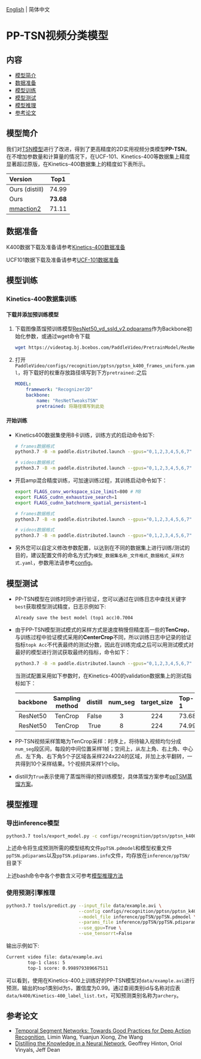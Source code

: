 [English](../../../en/model_zoo/recognition/pp-tsn.md) | 简体中文

# PP-TSN视频分类模型

## 内容

- [模型简介](#模型简介)
- [数据准备](#数据准备)
- [模型训练](#模型训练)
- [模型测试](#模型测试)
- [模型推理](#模型推理)
- [参考论文](#参考论文)


## 模型简介

我们对[TSN模型](./tsn.md)进行了改进，得到了更高精度的2D实用视频分类模型**PP-TSN**。在不增加参数量和计算量的情况下，在UCF-101、Kinetics-400等数据集上精度显著超过原版，在Kinetics-400数据集上的精度如下表所示。

| Version | Top1 |
| :------ | :----: |
| Ours (distill) | 74.99 |
| Ours | **73.68** |
| [mmaction2](https://github.com/open-mmlab/mmaction2/tree/master/configs/recognition/tsn#kinetics-400) | 71.11 |


## 数据准备

K400数据下载及准备请参考[Kinetics-400数据准备](../../dataset/k400.md)

UCF101数据下载及准备请参考[UCF-101数据准备](../../dataset/ucf101.md)


## 模型训练

### Kinetics-400数据集训练

#### 下载并添加预训练模型

1. 下载图像蒸馏预训练模型[ResNet50_vd_ssld_v2.pdparams](https://videotag.bj.bcebos.com/PaddleVideo/PretrainModel/ResNet50_vd_ssld_v2_pretrained.pdparams)作为Backbone初始化参数，或通过wget命令下载

   ```bash
   wget https://videotag.bj.bcebos.com/PaddleVideo/PretrainModel/ResNet50_vd_ssld_v2_pretrained.pdparams
   ```

2. 打开`PaddleVideo/configs/recognition/pptsn/pptsn_k400_frames_uniform.yaml`，将下载好的权重存放路径填写到下方`pretrained:`之后

    ```yaml
    MODEL:
        framework: "Recognizer2D"
        backbone:
            name: "ResNetTweaksTSN"
            pretrained: 将路径填写到此处
    ```

#### 开始训练

- Kinetics400数据集使用8卡训练，训练方式的启动命令如下:

    ```bash
    # frames数据格式
    python3.7 -B -m paddle.distributed.launch --gpus="0,1,2,3,4,5,6,7"  --log_dir=log_pptsn  main.py  --validate -c configs/recognition/pptsn/pptsn_k400_frames.yaml

    # videos数据格式
    python3.7 -B -m paddle.distributed.launch --gpus="0,1,2,3,4,5,6,7"  --log_dir=log_pptsn  main.py  --validate -c configs/recognition/pptsn/pptsn_k400_videos.yaml
    ```

- 开启amp混合精度训练，可加速训练过程，其训练启动命令如下：

    ```bash
    export FLAGS_conv_workspace_size_limit=800 # MB
    export FLAGS_cudnn_exhaustive_search=1
    export FLAGS_cudnn_batchnorm_spatial_persistent=1

    # frames数据格式
    python3.7 -B -m paddle.distributed.launch --gpus="0,1,2,3,4,5,6,7"  --log_dir=log_pptsn  main.py --amp --validate -c configs/recognition/pptsn/pptsn_k400_frames.yaml

    # videos数据格式
    python3.7 -B -m paddle.distributed.launch --gpus="0,1,2,3,4,5,6,7"  --log_dir=log_pptsn  main.py --amp --validate -c configs/recognition/pptsn/pptsn_k400_videos.yaml
    ```

- 另外您可以自定义修改参数配置，以达到在不同的数据集上进行训练/测试的目的，建议配置文件的命名方式为`模型_数据集名称_文件格式_数据格式_采样方式.yaml`，参数用法请参考[config](../../tutorials/config.md)。


## 模型测试

- PP-TSN模型在训练时同步进行验证，您可以通过在训练日志中查找关键字`best`获取模型测试精度，日志示例如下:

  ```
  Already save the best model (top1 acc)0.7004
  ```

- 由于PP-TSN模型测试模式的采样方式是速度稍慢但精度高一些的**TenCrop**，与训练过程中验证模式采用的**CenterCrop**不同，所以训练日志中记录的验证指标`topk Acc`不代表最终的测试分数，因此在训练完成之后可以用测试模式对最好的模型进行测试获取最终的指标，命令如下：

  ```bash
  python3.7 -B -m paddle.distributed.launch --gpus="0,1,2,3,4,5,6,7" --log_dir=log_pptsn main.py  --test -c configs/recognition/pptsn/pptsn_k400_frames.yaml -w "output/ppTSN/ppTSN_best.pdparams"
  ```


  当测试配置采用如下参数时，在Kinetics-400的validation数据集上的测试指标如下：


  | backbone | Sampling method | distill | num_seg | target_size | Top-1 | checkpoints |
  | :------: | :----------: | :----: | :----: | :----: | :---- | :---: |
  | ResNet50 | TenCrop | False | 3 | 224 | 73.68 | [ppTSN_k400.pdparams](https://videotag.bj.bcebos.com/PaddleVideo-release2.2/ppTSN_k400.pdparams) |
  | ResNet50 | TenCrop | True | 8 | 224 | 74.99 | TODO |

- PP-TSN视频采样策略为TenCrop采样：时序上，将待输入视频均匀分成`num_seg`段区间，每段的中间位置采样1帧；空间上，从左上角、右上角、中心点、左下角、右下角5个子区域各采样224x224的区域，并加上水平翻转，一共得到10个采样结果。1个视频共采样1个clip。

- distill为`True`表示使用了蒸馏所得的预训练模型，具体蒸馏方案参考[ppTSM蒸馏方案](TODO)。


## 模型推理

### 导出inference模型

```bash
python3.7 tools/export_model.py -c configs/recognition/pptsn/pptsn_k400_frames.yaml -p data/ppTSN_k400.pdparams -o inference/ppTSN
```

上述命令将生成预测所需的模型结构文件`ppTSN.pdmodel`和模型权重文件`ppTSN.pdiparams`以及`ppTSN.pdiparams.info`文件，均存放在`inference/ppTSN/`目录下

上述bash命令中各个参数含义可参考[模型推理方法](https://github.com/PaddlePaddle/PaddleVideo/blob/release/2.0/docs/zh-CN/start.md#2-%E6%A8%A1%E5%9E%8B%E6%8E%A8%E7%90%86)

### 使用预测引擎推理

```bash
python3.7 tools/predict.py --input_file data/example.avi \
                           --config configs/recognition/pptsn/pptsn_k400_frames.yaml \
                           --model_file inference/ppTSN/ppTSN.pdmodel \
                           --params_file inference/ppTSN/ppTSN.pdiparams \
                           --use_gpu=True \
                           --use_tensorrt=False
```

输出示例如下:

```bash
Current video file: data/example.avi
        top-1 class: 5
        top-1 score: 0.998979389667511
```

可以看到，使用在Kinetics-400上训练好的PP-TSN模型对`data/example.avi`进行预测，输出的top1类别id为`5`，置信度为0.99。通过查阅类别id与名称对应表`data/k400/Kinetics-400_label_list.txt`，可知预测类别名称为`archery`。

## 参考论文

- [Temporal Segment Networks: Towards Good Practices for Deep Action Recognition](https://arxiv.org/pdf/1608.00859.pdf), Limin Wang, Yuanjun Xiong, Zhe Wang
- [Distilling the Knowledge in a Neural Network](https://arxiv.org/abs/1503.02531), Geoffrey Hinton, Oriol Vinyals, Jeff Dean
